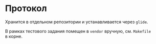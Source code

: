 # Протокол

Хранится в отдельном репозитории и устанавливается через `glide`.

В рамках тестового задания помещен в `vendor` вручную, см. `Makefile` в корне.
